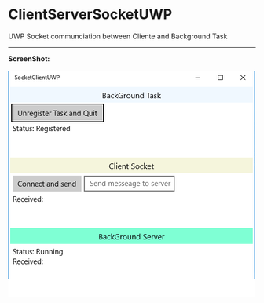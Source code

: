 # ClientServerSocketUWP
UWP Socket communciation between Cliente and Background Task
____________________________________________
<b>ScreenShot:<br><br>
![ScreenShot](https://github.com/rubgithub/ClientServerSocketUWP/blob/master/UwpSocket.png)
